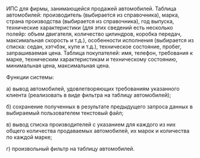 ИПС для фирмы, занимающейся продажей автомобилей. Таблица автомобилей: производитель (выбирается из справочника), марка, страна производства (выбирается из справочника), год выпуска, технические характеристики (для этих сведений есть несколько полейр: объем двигателя, количество цилиндров, коробка передач, максимальная скорость и т.д.), особенности исполнения (выбирается из списка: седан, хэтчбэк, купе и т.д.), техническое состояние, пробег, запрашиваемая цена. Таблица покупателей: имя, телефон, требования к марке, техническим характеристикам и техническому состоянию, минимальная цена, максимальная цена.

Функции системы:

а) вывод автомобилей, удовлетворяющих требованиям указанного клиента (реализовать в виде фильтра на таблицу автомобилей);

б) сохранение полученных в результате предыдущего запроса данных в выбираемый пользователем текстовый файл;

в) вывод списка производителей с указанием для каждого из них общего количества продаваемых автомобилей, их марок и количества по каждой марке;

г) произвольный фильтр на таблицу автомобилей.
